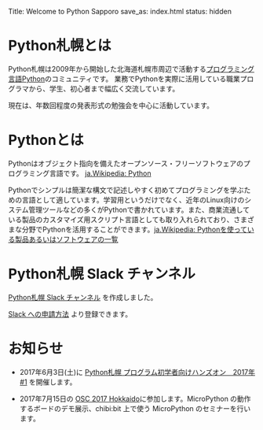 Title: Welcome to Python Sapporo
save_as: index.html
status: hidden

# Python札幌とは

Python札幌は2009年から開始した北海道札幌市周辺で活動する[プログラミング言語Python](http://www.python.org)のコミュニティです。
業務でPythonを実際に活用している職業プログラマから、学生、初心者まで幅広く交流しています。

現在は、年数回程度の発表形式の勉強会を中心に活動しています。

# Pythonとは

Pythonはオブジェクト指向を備えたオープンソース・フリーソフトウェアのプログラミング言語です。 [ja.Wikipedia: Python](http://ja.wikipedia.org/wiki/Python)

Pythonでシンプルは簡潔な構文で記述しやすく初めてプログラミングを学ぶための言語として適しています。学習用というだけでなく、近年のLinux向けのシステム管理ツールなどの多くがPythonで書かれています。また、商業流通している製品のカスタマイズ用スクリプト言語としても取り入れられており、さまざまな分野でPythonを活用することができます。[ja.Wikipedia: Pythonを使っている製品あるいはソフトウェアの一覧](http://ja.wikipedia.org/wiki/Python%E3%82%92%E4%BD%BF%E3%81%A3%E3%81%A6%E3%81%84%E3%82%8B%E8%A3%BD%E5%93%81%E3%81%82%E3%82%8B%E3%81%84%E3%81%AF%E3%82%BD%E3%83%95%E3%83%88%E3%82%A6%E3%82%A7%E3%82%A2%E3%81%AE%E4%B8%80%E8%A6%A7)

# Python札幌 Slack チャンネル

[Python札幌 Slack チャンネル](https://pysap.slack.com/messages/pysap/) を作成しました。

[Slack への申請方法]({filename}apply-to-slack.md) より登録できます。

# お知らせ

* 2017年6月3日(土)に [Python札幌 プログラム初学者向けハンズオン　2017年 #1](https://python-sapporo.connpass.com/event/56660/) を開催します。

* 2017年7月15日の [OSC 2017 Hokkaido](https://www.ospn.jp/osc2017-do/)に参加します。MicroPython の動作するボードのデモ展示、chibi:bit 上で使う MicroPython のセミナーを行います。

